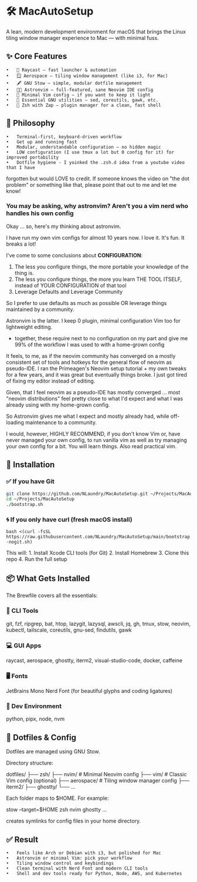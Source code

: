 # 🛠️ MacAutoSetup

A lean, modern development environment for macOS that brings the Linux tiling window manager experience to Mac — with minimal fuss.

## ✨ Core Features
	•	🧠 Raycast — fast launcher & automation
	•	🪟 Aerospace — tiling window management (like i3, for Mac)
	•	🖋️ GNU Stow — simple, modular dotfile management
	•	🧑‍💻 Astronvim — full-featured, sane Neovim IDE config
	•	🧘 Minimal Vim config — if you want to keep it light
	•	🧰 Essential GNU utilities — sed, coreutils, gawk, etc.
	•	🚀 Zsh with Zap — plugin manager for a clean, fast shell


## 🎯 Philosophy
	•	Terminal-first, keyboard-driven workflow
	•	Get up and running fast
	•	Modular, understandable configuration — no hidden magic
	•	LOW configuration (I use tmux a lot but 0 config for it) for improved portability
	•	Dotfile hygiene - I yoinked the .zsh.d idea from a youtube video that I have 
forgotten but would LOVE to credit. If someone knows the video on "the dot problem" 
or something like that, please point that out to me and let me know!

### You may be asking, why astronvim? Aren't you a vim nerd who handles his own config

Okay ... so, here's my thinking about astronvim.

I have run my own vim configs for almost 10 years now. I love it. It's fun. It breaks a lot!

I've come to some conclusions about **CONFIGURATION**:
1. The less you configure things, the more portable your knowledge of the thing is.
2. The less you configure things, the more you learn THE TOOL ITSELF, instead of YOUR CONFIGURATION of that tool
3. Leverage Defaults and Leverage Community

So I prefer to use defaults as much as possible OR leverage things maintained by a community.

Astronvim is the latter. I keep 0 plugin, minimal configuration Vim too for lightweight editing.
- together, these require next to no configuration on my part and give me 99% of the workflow I was used to with a home-grown config

It feels, to me, as if the neovim community has converged on a mostly consistent set of tools and hotkeys 
for the general flow of neovim as pseudo-IDE. I ran the Primeagen's Neovim setup tutorial + my own tweaks 
for a few years, and it was great but eventually things broke. I just got tired of fixing my editor instead of 
editing.

Given, that I feel neovim as a pseudo-IDE has mostly converged ... most "neovim distributions" feel pretty close 
to what I'd expect and what I was already using with my home-grown config.

So Astronvim gives me what I expect and mostly already had, while off-loading maintenance to a community.

I would, however, HIGHLY RECOMMEND, if you don't know Vim or, have never managed your own config, to run vanilla vim 
as well as try managing your own config for a bit. You will learn things. Also read practical vim.


## 🔧 Installation

### ✅ If you have Git

```sh
git clone https://github.com/NLaundry/MacAutoSetup.git ~/Projects/MacAutoSetup
cd ~/Projects/MacAutoSetup
./bootstrap.sh
```

### 🌀 If you only have curl (fresh macOS install)

`bash <(curl -fsSL https://raw.githubusercontent.com/NLaundry/MacAutoSetup/main/bootstrap-nogit.sh)`

This will:
	1.	Install Xcode CLI tools (for Git)
	2.	Install Homebrew
	3.	Clone this repo
	4.	Run the full setup


## 📦 What Gets Installed

The Brewfile covers all the essentials:

### 🧰 CLI Tools

git, fzf, ripgrep, bat, htop, lazygit, lazysql, awscli, jq, gh, tmux, stow, neovim, kubectl, tailscale, coreutils, gnu-sed, findutils, gawk

### 💻 GUI Apps

raycast, aerospace, ghostty, iterm2, visual-studio-code, docker, caffeine

### 🖥️ Fonts

JetBrains Mono Nerd Font (for beautiful glyphs and coding ligatures)

### 🧪 Dev Environment

python, pipx, node, nvm


## 📁 Dotfiles & Config

Dotfiles are managed using GNU Stow.

Directory structure:

dotfiles/
├── zsh/
├── nvim/        # Minimal Neovim config
├── vim/         # Classic Vim config (optional)
├── aerospace/   # Tiling window manager config
├── iterm2/
├── ghostty/
└── …

Each folder maps to $HOME. For example:

stow –target=$HOME zsh nvim ghostty …

creates symlinks for config files in your home directory.

## ✅ Result
	•	Feels like Arch or Debian with i3, but polished for Mac
	•	Astronvim or minimal Vim: pick your workflow
	•	Tiling window control and keybindings
	•	Clean terminal with Nerd Font and modern CLI tools
	•	Shell and dev tools ready for Python, Node, AWS, and Kubernetes
